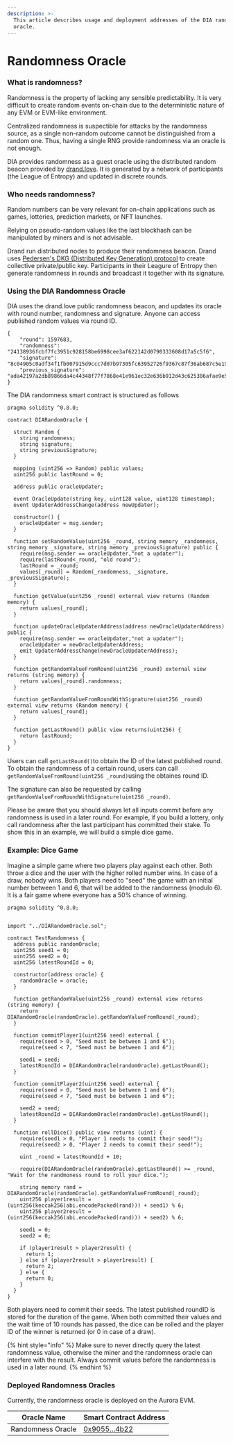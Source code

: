 ```yaml
---
description: >-
  This article describes usage and deployment addresses of the DIA randomness
  oracle.
---
```


# Randomness Oracle

### What is randomness?

Randomness is the property of lacking any sensible predictability. It is very difficult to create random events on-chain due to the deterministic nature of any EVM or EVM-like environment.

Centralized randomness is suspectible for attacks by the randomness source, as a single non-random outcome cannot be distinguished from a random one. Thus, having a single RNG provide randomness via an oracle is not enough.

DIA provides randomness as a guest oracle using the distributed random beacon provided by [drand.love](https://drand.love). It is generated by a network of participants (the League of Entropy) and updated in discrete rounds.

### Who needs randomness?

Random numbers can be very relevant for on-chain applications such as games, lotteries, prediction markets, or NFT launches.

Relying on pseudo-random values like the last blockhash can be manipulated by miners and is not advisable.

Drand run distributed nodes to produce their randomness beacon. Drand uses [Pedersen's DKG (Distributed Key Generation) protocol](https://drand.love/docs/cryptography/#distributed-key-generation-dkg) to create collective private/public key. Participants in their Leagure of Entropy then generate randomness in rounds and broadcast it together with its signature.

### Using the DIA Randomness Oracle

DIA uses the drand.love public randomness beacon, and updates its oracle with round number, randomness and signature. Anyone can access published random values via round ID.

```
{
	"round": 1597683,
	"randomness": "24138936fcbf7fc3951c928158be6998cee3af622142d0790333608d17a5c5f6",
	"signature": "8c04905c0adf34f1fb007915d9ccc7d07b97305fc63952726f9367c87f36ab687c5e190c151f6ac4d760a9e009fc54230adb8513885449d649a229bc727be9ff347bdbce1c609cebf993b6ae57133fbcf23f96b15dbd3510cb5f2ade6b30b647",
	"previous_signature": "ada42197a2db89866da4c44348f77f7868e41e961ec32e636b912d43c625386afae9e54944ac573047dbd227ee495b52059586c8d8cd0edfe18cc15ca0666a66651da1d62b12af2d0fac19735bed9298690a593571965c3ad7c7b11947e76ec0"
}
```

The DIA randomness smart contract is structured as follows

```
pragma solidity ^0.8.0;

contract DIARandomOracle {

  struct Random { 
    string randomness;
    string signature;
    string previousSignature;
  }

  mapping (uint256 => Random) public values;
  uint256 public lastRound = 0;

  address public oracleUpdater;

  event OracleUpdate(string key, uint128 value, uint128 timestamp);
  event UpdaterAddressChange(address newUpdater);

  constructor() {
    oracleUpdater = msg.sender;
  }

  function setRandomValue(uint256 _round, string memory _randomness, string memory _signature, string memory _previousSignature) public {
    require(msg.sender == oracleUpdater,"not a updater");
    require(lastRound<_round, "old round");
    lastRound = _round;
    values[_round] = Random(_randomness, _signature, _previousSignature);
  }

  function getValue(uint256 _round) external view returns (Random memory) {
    return values[_round];
  }

  function updateOracleUpdaterAddress(address newOracleUpdaterAddress) public {
    require(msg.sender == oracleUpdater,"not a updater");
    oracleUpdater = newOracleUpdaterAddress;
    emit UpdaterAddressChange(newOracleUpdaterAddress);
  }

  function getRandomValueFromRound(uint256 _round) external view returns (string memory) {
    return values[_round].randomness;
  }

  function getRandomValueFromRoundWithSignature(uint256 _round) external view returns (Random memory) {
    return values[_round];
  }

  function getLastRound() public view returns(uint256) {
    return lastRound;
  }
}
```

Users can call `getLastRound()`to obtain the ID of the latest published round. To obtain the randomness of a certain round, users can call `getRandomValueFromRound(uint256 _round)`using the obtaines round ID.

The signature can also be requested by calling `getRandomValueFromRoundWithSignature(uint256 _round)`.&#x20;

Please be aware that you should always let all inputs commit before any randomness is used in a later round. For example, if you build a lottery, only call randomness after the last participant has committed their stake. To show this in an example, we will build a simple dice game.

### Example: Dice Game

Imagine a simple game where two players play against each other. Both throw a dice and the user with the higher rolled number wins. In case of a draw, nobody wins. Both players need to "seed" the game with an initial number between 1 and 6, that will be added to the randomness (modulo 6). It is a fair game where everyone has a 50% chance of winning.

```
pragma solidity ^0.8.0;
  

import "../DIARandomOracle.sol";

contract TestRandomness {
  address public randomOracle;
  uint256 seed1 = 0;
  uint256 seed2 = 0;
  uint256 latestRoundId = 0;
  
  constructor(address oracle) {
    randomOracle = oracle;
  }

  function getRandomValue(uint256 _round) external view returns (string memory) {
    return DIARandomOracle(randomOracle).getRandomValueFromRound(_round);
  }
  
  function commitPlayer1(uint256 seed) external {
    require(seed > 0, "Seed must be between 1 and 6");
    require(seed < 7, "Seed must be between 1 and 6");
    
    seed1 = seed;
    latestRoundId = DIARandomOracle(randomOracle).getLastRound();
  }
  
  function commitPlayer2(uint256 seed) external {
    require(seed > 0, "Seed must be between 1 and 6");
    require(seed < 7, "Seed must be between 1 and 6");
    
    seed2 = seed;
    latestRoundId = DIARandomOracle(randomOracle).getLastRound();
  }
  
  function rollDice() public view returns (uint) {
    require(seed1 > 0, "Player 1 needs to commit their seed!");
    require(seed2 > 0, "Player 2 needs to commit their seed!");
    
    uint _round = latestRoundId + 10;
    
    require(DIARandomOracle(randomOracle).getLastRound() >= _round, "Wait for the randmoness round to roll your dice.");
    
    string memory rand = DIARandomOracle(randomOracle).getRandomValueFromRound(_round);
    uint256 player1result = (uint256(keccak256(abi.encodePacked(rand))) + seed1) % 6;
    uint256 player2result = (uint256(keccak256(abi.encodePacked(rand))) + seed2) % 6;
    
    seed1 = 0;
    seed2 = 0;
    
    if (player1result > player2result) {
      return 1;
    } else if (player2result > player1result) {
      return 2;
    } else {
      return 0;
    }
  }
}
```

Both players need to commit their seeds. The latest published roundID is stored for the duration of the game. When both committed their values and the wait time of 10 rounds has passed, the dice can be rolled and the player ID of the winner is returned (or 0 in case of a draw).

{% hint style="info" %}
Make sure to never directly query the latest randomness value, otherwise the miner and the randomness oracle can interfere with the result. Always commit values before the randomness is used in a later round.
{% endhint %}

### Deployed Randomness Oracles

Currently, the randomness oracle is deployed on the Aurora EVM.

| Oracle Name       | Smart Contract Address                                                                                               |
| ----------------- | -------------------------------------------------------------------------------------------------------------------- |
| Randomness Oracle | [0x9055...4b22](https://explorer.mainnet.aurora.dev/address/0x905506f6dA815e73CA13547B45d1998867104b22/transactions) |
